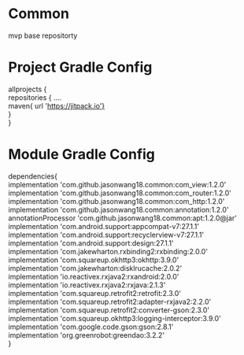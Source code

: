 # Common
mvp base repositorty

# Project Gradle Config
allprojects {<br>
    repositories {
        ....<br>
        maven{ url 'https://jitpack.io'}<br>
    }<br>
}<br>


# Module Gradle Config
dependencies{<br>
      implementation 'com.github.jasonwang18.common:com_view:1.2.0'<br>
      implementation 'com.github.jasonwang18.common:com_router:1.2.0'<br>
      implementation 'com.github.jasonwang18.common:com_http:1.2.0'<br>
      implementation 'com.github.jasonwang18.common:annotation:1.2.0'<br>
      annotationProcessor 'com.github.jasonwang18.common:apt:1.2.0@jar'<br>
      implementation 'com.android.support:appcompat-v7:27.1.1'<br>
      implementation 'com.android.support:recyclerview-v7:27.1.1'<br>
      implementation 'com.android.support:design:27.1.1'<br>
      implementation 'com.jakewharton.rxbinding2:rxbinding:2.0.0'<br>
      implementation 'com.squareup.okhttp3:okhttp:3.9.0'<br>
      implementation 'com.jakewharton:disklrucache:2.0.2'<br>
      implementation 'io.reactivex.rxjava2:rxandroid:2.0.0'<br>
      implementation 'io.reactivex.rxjava2:rxjava:2.1.3'<br>
      implementation 'com.squareup.retrofit2:retrofit:2.3.0'<br>
      implementation 'com.squareup.retrofit2:adapter-rxjava2:2.2.0'<br>
      implementation 'com.squareup.retrofit2:converter-gson:2.3.0'<br>
      implementation 'com.squareup.okhttp3:logging-interceptor:3.9.0'<br>
      implementation 'com.google.code.gson:gson:2.8.1'<br>
      implementation 'org.greenrobot:greendao:3.2.2'<br>
    }
